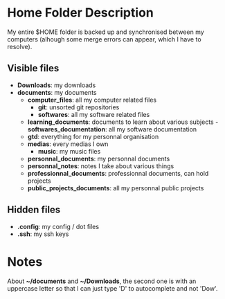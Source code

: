 # Home Folder Description

My entire $HOME folder is backed up and synchronised between my computers (alhough some merge errors can appear, which I have to resolve).

## Visible files

  - **Downloads**: my downloads
  - **documents**: my documents
    - **computer_files**: all my computer related files
      - **git**: unsorted git repositories
      - **softwares**: all my software related files
    - **learning_documents**: documents to learn about various subjects
        -**softwares_documentation**: all my software documentation
    - **gtd**: everything for my personnal organisation
    - **medias**: every medias I own
      - **music**: my music files
    - **personnal_documents**: my personnal documents
    - **personnal_notes**: notes I take about various things
    - **professionnal_documents**: professionnal documents, can hold projects
    - **public_projects_documents**: all my personnal public projects

## Hidden files

  - **.config**: my config / dot files
  - **.ssh**: my ssh keys

# Notes
About **~/documents** and **~/Downloads**, the second one is with an uppercase letter so that I can just type 'D' to autocomplete and not 'Dow'.
